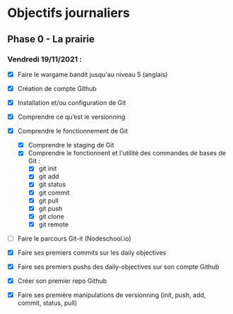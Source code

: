 # Objectifs journaliers

## Phase 0 - La prairie

### Vendredi 19/11/2021 :


* [X] Faire le wargame bandit jusqu'au niveau 5 (anglais)

* [X] Création de compte Github
* [X] Installation et/ou configuration de Git
* [X] Comprendre ce qu’est le versionning
* [X] Comprendre le fonctionnement de Git
  * [X] Comprendre le staging de Git
  * [X] Comprendre le fonctionnent et l'utilité des commandes de bases de Git :
    * [X] git init
    * [X] git add
    * [X] git status
    * [X] git commit
    * [X] git pull
    * [X] git push
    * [X] git clone
    * [X] git remote
* [ ] Faire le parcours Git-it (Nodeschool.io)
* [X] Faire ses premiers commits sur les daily objectives
* [X] Faire ses premiers pushs des daily-objectives sur son compte Github

* [X] Créer son premier repo Github
* [X] Faire ses première manipulations de versionning (init, push, add, commit, status, pull)


